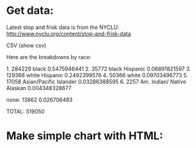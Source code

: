# Get data: 

Latest stop and frisk data is from the NYCLU:
http://www.nyclu.org/content/stop-and-frisk-data

CSV
(show csv)

Here are the breakdowns by race: 

1. 284229 black 0.5475946441
2. 35772 black Hispanic 0.06891821597
3. 129368 white Hispanic 0.2492399576
4. 50366 white 0.09703496773
5. 17058 Asian/Pacific Islander 0.03286388595
6. 2257 Am. Indian/ Native Alaskan 0.004348328677

none: 13862 0.026706483

TOTAL: 519050


# Make simple chart with HTML: 


